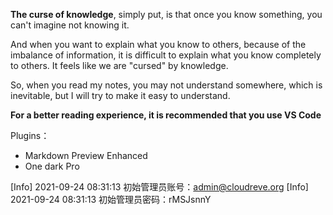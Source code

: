 **The curse of knowledge**, simply put, is that once you know something, you can't imagine not knowing it.

And when you want to explain what you know to others, because of the imbalance of information, it is difficult to explain what you know completely to others. It feels like we are "cursed" by knowledge.

So, when you read my notes, you may not understand somewhere, which is inevitable, but I will try to make it easy to understand.

**For a better reading experience, it is recommended that you use VS Code**

Plugins：

- Markdown Preview Enhanced
- One dark Pro

[Info]    2021-09-24 08:31:13 初始管理员账号：admin@cloudreve.org
[Info]    2021-09-24 08:31:13 初始管理员密码：rMSJsnnY